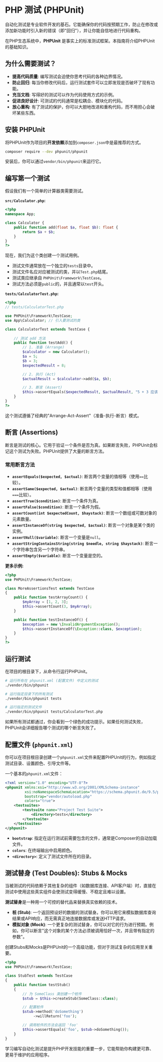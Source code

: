 # PHP 测试 (PHPUnit)

自动化测试是专业软件开发的基石。它能确保你的代码按预期工作，防止在修改或添加新功能时引入新的错误（即"回归"），并让你能自信地进行代码重构。

在PHP生态系统中，**PHPUnit** 是事实上的标准测试框架。本指南将介绍PHPUnit的基础知识。

## 为什么需要测试？

-   **提高代码质量**: 编写测试会迫使你思考代码的各种边界情况。
-   **防止回归**: 每当你修改代码后，运行测试套件可以立即发现是否破坏了现有功能。
-   **充当文档**: 写得好的测试可以作为代码使用方式的示例。
-   **促进良好设计**: 可测试的代码通常是松耦合、模块化的代码。
-   **放心重构**: 有了测试的保护，你可以大胆地改进和重构代码，而不用担心会破坏某些东西。

## 安装 PHPUnit

将PHPUnit作为项目的**开发依赖**添加到`composer.json`中是最推荐的方式。
```bash
composer require --dev phpunit/phpunit
```
安装后，你可以通过`vendor/bin/phpunit`来运行它。

## 编写第一个测试

假设我们有一个简单的计算器类需要测试。

**`src/Calculator.php`:**
```php
<?php
namespace App;

class Calculator {
    public function add(float $a, float $b): float {
        return $a + $b;
    }
}
?>
```

现在，我们为这个类创建一个测试用例。
-   测试文件通常放在一个独立的`tests`目录中。
-   测试文件名应对应被测试的类，并以`Test.php`结尾。
-   测试类应继承自 `PHPUnit\Framework\TestCase`。
-   测试方法必须是`public`的，并且通常以`test`开头。

**`tests/CalculatorTest.php`:**
```php
<?php
// tests/CalculatorTest.php

use PHPUnit\Framework\TestCase;
use App\Calculator; // 引入要测试的类

class CalculatorTest extends TestCase {
    
    // 测试 add 方法
    public function testAdd() {
        // 1. 准备 (Arrange)
        $calculator = new Calculator();
        $a = 5;
        $b = 3;
        $expectedResult = 8;

        // 2. 执行 (Act)
        $actualResult = $calculator->add($a, $b);

        // 3. 断言 (Assert)
        $this->assertEquals($expectedResult, $actualResult, "5 + 3 应该等于 8");
    }
}
?>
```
这个测试遵循了经典的"Arrange-Act-Assert"（准备-执行-断言）模式。

## 断言 (Assertions)

断言是测试的核心。它用于验证一个条件是否为真。如果断言失败，PHPUnit会标记这个测试为失败。PHPUnit提供了大量的断言方法。

### 常用断言方法

-   **`assertEquals($expected, $actual)`**: 断言两个变量的值相等（使用`==`比较）。
-   **`assertSame($expected, $actual)`**: 断言两个变量的类型和值都相等（使用`===`比较）。
-   **`assertTrue($condition)`**: 断言一个条件为真。
-   **`assertFalse($condition)`**: 断言一个条件为假。
-   **`assertCount(int $expectedCount, $haystack)`**: 断言一个数组或可数对象的元素数量。
-   **`assertInstanceOf(string $expected, $actual)`**: 断言一个对象是某个类的实例。
-   **`assertNull($variable)`**: 断言一个变量是`null`。
-   **`assertStringContainsString(string $needle, string $haystack)`**: 断言一个字符串包含另一个字符串。
-   **`assertEmpty($variable)`**: 断言一个变量是空的。

**更多示例:**
```php
<?php
use PHPUnit\Framework\TestCase;

class MoreAssertionsTest extends TestCase
{
    public function testArrayCount() {
        $myArray = [1, 2, 3];
        $this->assertCount(3, $myArray);
    }

    public function testInstanceOf() {
        $exception = new \InvalidArgumentException();
        $this->assertInstanceOf(\Exception::class, $exception);
    }
}
?>
```

## 运行测试

在项目的根目录下，从命令行运行PHPUnit。
```bash
# 运行所有在 phpunit.xml (配置文件) 中定义的测试
./vendor/bin/phpunit

# 运行指定目录下的所有测试
./vendor/bin/phpunit tests

# 运行指定的测试文件
./vendor/bin/phpunit tests/CalculatorTest.php
```
如果所有测试都通过，你会看到一个绿色的成功提示。如果任何测试失败，PHPUnit会详细报告哪个测试的哪个断言失败了。

## 配置文件 (`phpunit.xml`)

你可以在项目根目录创建一个`phpunit.xml`文件来配置PHPUnit的行为，例如指定测试目录、设置颜色、引导文件等。

一个基本的`phpunit.xml`文件：
```xml
<?xml version="1.0" encoding="UTF-8"?>
<phpunit xmlns:xsi="http://www.w3.org/2001/XMLSchema-instance"
         xsi:noNamespaceSchemaLocation="https://schema.phpunit.de/9.5/phpunit.xsd"
         bootstrap="vendor/autoload.php"
         colors="true">
    <testsuites>
        <testsuite name="Project Test Suite">
            <directory>tests</directory>
        </testsuite>
    </testsuites>
</phpunit>
```
-   **`bootstrap`**: 指定在运行测试前需要包含的文件，通常是Composer的自动加载文件。
-   **`colors`**: 在终端输出中启用颜色。
-   **`<directory>`**: 定义了测试文件所在的目录。

## 测试替身 (Test Doubles): Stubs & Mocks

当被测试的代码依赖于其他复杂的组件（如数据库连接、API客户端）时，直接在测试中使用这些真实组件会使测试变得缓慢、不稳定且难以设置。

**测试替身**是一种用一个可控的替代品来替换真实依赖的技术。
-   **桩 (Stub)**: 一个返回预设好的数据的测试替身。你可以用它来模拟数据库查询结果或API响应，而无需真正地连接数据库或发送HTTP请求。
-   **模拟对象 (Mock)**: 一个更复杂的测试替身，你可以对它的行为进行预期。例如，你可以断言"这个对象的某个方法必须被调用恰好一次，并且带有指定的参数"。

创建Stubs和Mocks是PHPUnit的一个高级功能，但对于测试复杂的应用至关重要。

```php
<?php
use PHPUnit\Framework\TestCase;

class StubTest extends TestCase
{
    public function testStub()
    {
        // 为 SomeClass 类创建一个桩件
        $stub = $this->createStub(SomeClass::class);

        // 配置桩件
        $stub->method('doSomething')
             ->willReturn('foo');

        // 调用桩件的方法会返回 'foo'
        $this->assertEquals('foo', $stub->doSomething());
    }
}
```

学习编写自动化测试是提升PHP开发技能的重要一步，它能帮助你构建更可靠、更易于维护的应用程序。 